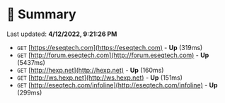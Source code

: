 # 📖 Summary
Last updated: **4/12/2022, 9:21:26 PM**

- `GET` [https://eseqtech.com](https://eseqtech.com) - **Up** (319ms)
- `GET` [http://forum.eseqtech.com](http://forum.eseqtech.com) - **Up** (5437ms)
- `GET` [http://hexp.net](http://hexp.net) - **Up** (160ms)
- `GET` [http://ws.hexp.net](http://ws.hexp.net) - **Up** (151ms)
- `GET` [http://eseqtech.com/infoline](http://eseqtech.com/infoline) - **Up** (299ms)
